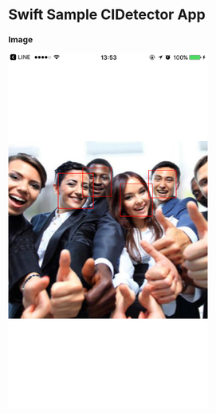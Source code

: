 # Swift Sample CIDetector App

### Image
<img src=https://raw.githubusercontent.com/tailup0/sampleCIDetectorApp/master/Assets/sample.png width=400px>
